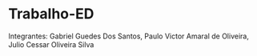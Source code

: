 # Trabalho-ED
Integrantes: Gabriel Guedes Dos Santos, Paulo Victor Amaral de Oliveira, Julio Cessar Oliveira Silva

